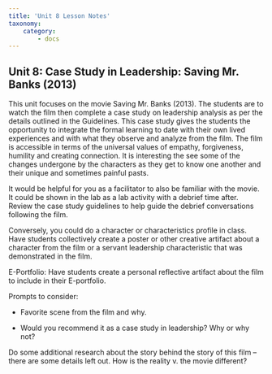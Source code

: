 ```yaml
---
title: 'Unit 8 Lesson Notes'
taxonomy:
    category:
        - docs
---
```



## Unit 8: Case Study in Leadership: Saving Mr. Banks (2013)


This unit focuses on the movie Saving Mr. Banks (2013). The students are to
watch the film then complete a case study on leadership analysis as per the
details outlined in the Guidelines. This case study gives the students the
opportunity to integrate the formal learning to date with their own lived
experiences and with what they observe and analyze from the film. The film
is accessible in terms of the universal values of empathy, forgiveness,
humility and creating connection. It is interesting the see some of the
changes undergone by the characters as they get to know one another and
their unique and sometimes painful pasts.

It would be helpful for you as a facilitator to also be familiar with the
movie. It could be shown in the lab as a lab activity with a debrief time
after. Review the case study guidelines to help guide the debrief
conversations following the film.

Conversely, you could do a character or characteristics profile in class.
Have students collectively create a poster or other creative artifact about
a character from the film or a servant leadership characteristic that was
demonstrated in the film.

E-Portfolio: Have students create a personal reflective artifact about the
film to include in their E-portfolio.

Prompts to consider:

-   Favorite scene from the film and why.

-   Would you recommend it as a case study in leadership? Why or why not?

Do some additional research about the story behind the story of this film –
there are some details left out. How is the reality v. the movie different?
